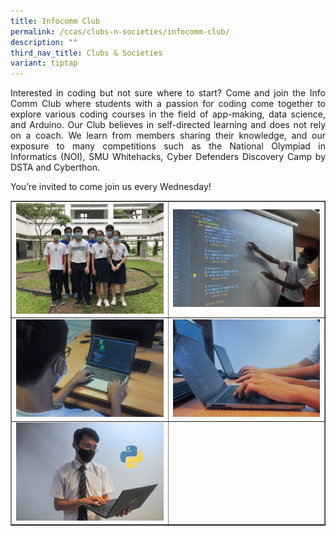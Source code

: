 ```yaml
---
title: Infocomm Club
permalink: /ccas/clubs-n-societies/infocomm-club/
description: ""
third_nav_title: Clubs & Societies
variant: tiptap
---
```

<p align="justify">Interested in coding but not sure where to start? Come and join the Info Comm Club where students with a passion for coding come together to explore various coding courses in the field of app-making, data science, and Arduino. Our Club believes in self-directed learning and does not rely on a coach. We learn from members sharing their knowledge, and our exposure to many competitions such as the National Olympiad in Informatics (NOI), SMU Whitehacks, Cyber Defenders Discovery Camp by DSTA and Cyberthon.</p>
<p align="justify">You’re invited to come join us every Wednesday!</p>
<table style="border-collapse: collapse; width: 100%;" border="1">
<tbody>
<tr>
<td style="width: 50%;"><img src="/images/ic1.jpg"></td>
<td style="width: 50%;"><img src="/images/ic2.jpg"></td>
</tr>
<tr>
<td style="width: 50%;"><img src="/images/ic3.jpg"></td>
<td style="width: 50%;"><img src="/images/ic4.jpg"></td>
</tr>
<tr>
<td style="width: 50%;"><img src="/images/ic5.jpg"></td>
<td style="width: 50%;">&nbsp;</td>
</tr>
</tbody>
</table>